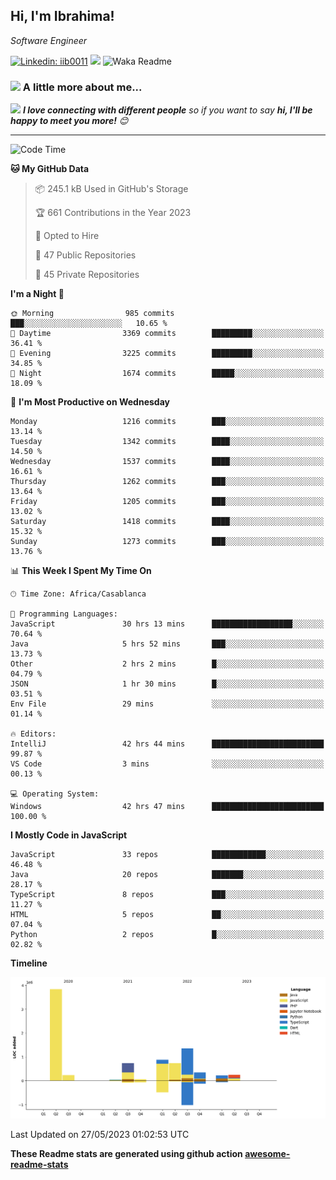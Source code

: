 <h2>Hi, I'm Ibrahima! </h2>
<p><em>Software Engineer 
</em></p>


[![Linkedin: iib0011](https://img.shields.io/badge/-iib0011-blue?style=flat-square&logo=Linkedin&logoColor=white&link=https://www.linkedin.com/in/iib0011/)](https://www.linkedin.com/in/iib0011/)
![](https://visitor-badge.glitch.me/badge?page_id=iib0011)
![Waka Readme](https://github.com/iib0011/iib0011/workflows/Waka%20Readme/badge.svg)


### <img src="https://media.giphy.com/media/VgCDAzcKvsR6OM0uWg/giphy.gif" width="50"> A little more about me...  


<img src="https://media.giphy.com/media/LnQjpWaON8nhr21vNW/giphy.gif" width="60"> <em><b>I love connecting with different people</b> so if you want to say <b>hi, I'll be happy to meet you more!</b> 😊</em>

---
<!--START_SECTION:waka-->
![Code Time](http://img.shields.io/badge/Code%20Time-2%2C113%20hrs%209%20mins-blue)

**🐱 My GitHub Data** 

> 📦 245.1 kB Used in GitHub's Storage 
 > 
> 🏆 661 Contributions in the Year 2023
 > 
> 💼 Opted to Hire
 > 
> 📜 47 Public Repositories 
 > 
> 🔑 45 Private Repositories 
 > 
**I'm a Night 🦉** 

```text
🌞 Morning                985 commits         ███░░░░░░░░░░░░░░░░░░░░░░   10.65 % 
🌆 Daytime                3369 commits        █████████░░░░░░░░░░░░░░░░   36.41 % 
🌃 Evening                3225 commits        █████████░░░░░░░░░░░░░░░░   34.85 % 
🌙 Night                  1674 commits        █████░░░░░░░░░░░░░░░░░░░░   18.09 % 
```
📅 **I'm Most Productive on Wednesday** 

```text
Monday                   1216 commits        ███░░░░░░░░░░░░░░░░░░░░░░   13.14 % 
Tuesday                  1342 commits        ████░░░░░░░░░░░░░░░░░░░░░   14.50 % 
Wednesday                1537 commits        ████░░░░░░░░░░░░░░░░░░░░░   16.61 % 
Thursday                 1262 commits        ███░░░░░░░░░░░░░░░░░░░░░░   13.64 % 
Friday                   1205 commits        ███░░░░░░░░░░░░░░░░░░░░░░   13.02 % 
Saturday                 1418 commits        ████░░░░░░░░░░░░░░░░░░░░░   15.32 % 
Sunday                   1273 commits        ███░░░░░░░░░░░░░░░░░░░░░░   13.76 % 
```


📊 **This Week I Spent My Time On** 

```text
🕑︎ Time Zone: Africa/Casablanca

💬 Programming Languages: 
JavaScript               30 hrs 13 mins      ██████████████████░░░░░░░   70.64 % 
Java                     5 hrs 52 mins       ███░░░░░░░░░░░░░░░░░░░░░░   13.73 % 
Other                    2 hrs 2 mins        █░░░░░░░░░░░░░░░░░░░░░░░░   04.79 % 
JSON                     1 hr 30 mins        █░░░░░░░░░░░░░░░░░░░░░░░░   03.51 % 
Env File                 29 mins             ░░░░░░░░░░░░░░░░░░░░░░░░░   01.14 % 

🔥 Editors: 
IntelliJ                 42 hrs 44 mins      █████████████████████████   99.87 % 
VS Code                  3 mins              ░░░░░░░░░░░░░░░░░░░░░░░░░   00.13 % 

💻 Operating System: 
Windows                  42 hrs 47 mins      █████████████████████████   100.00 % 
```

**I Mostly Code in JavaScript** 

```text
JavaScript               33 repos            ████████████░░░░░░░░░░░░░   46.48 % 
Java                     20 repos            ███████░░░░░░░░░░░░░░░░░░   28.17 % 
TypeScript               8 repos             ███░░░░░░░░░░░░░░░░░░░░░░   11.27 % 
HTML                     5 repos             ██░░░░░░░░░░░░░░░░░░░░░░░   07.04 % 
Python                   2 repos             █░░░░░░░░░░░░░░░░░░░░░░░░   02.82 % 
```



**Timeline**

![Lines of Code chart](https://raw.githubusercontent.com/iib0011/iib0011/master/assets/bar_graph.png)


 Last Updated on 27/05/2023 01:02:53 UTC
<!--END_SECTION:waka-->

**These Readme stats are generated using github action [awesome-readme-stats](https://github.com/iib0011/waka-readme-stats)**
